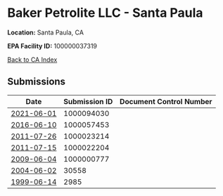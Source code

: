 # Baker Petrolite LLC - Santa Paula

**Location:** Santa Paula, CA

**EPA Facility ID:** 100000037319

[Back to CA Index](../../index.md)

## Submissions

| Date | Submission ID | Document Control Number |
|------|--------------|-------------------------|
| [2021-06-01](submissions/1000094030.md) | 1000094030 |  |
| [2016-06-10](submissions/1000057453.md) | 1000057453 |  |
| [2011-07-26](submissions/1000023214.md) | 1000023214 |  |
| [2011-07-15](submissions/1000022204.md) | 1000022204 |  |
| [2009-06-04](submissions/1000000777.md) | 1000000777 |  |
| [2004-06-02](submissions/30558.md) | 30558 |  |
| [1999-06-14](submissions/2985.md) | 2985 |  |

